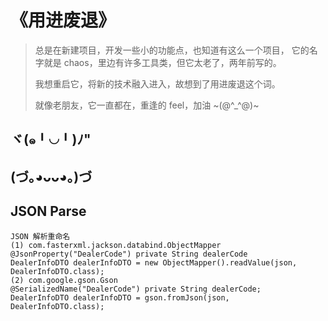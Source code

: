 # 《用进废退》
> 总是在新建项目，开发一些小的功能点，也知道有这么一个项目，
> 它的名字就是 chaos，里边有许多工具类，但它太老了，两年前写的。
>
> 我想重启它，将新的技术融入进入，故想到了用进废退这个词。
>
> 就像老朋友，它一直都在，重逢的 feel，加油 ~(@^_^@)~

## ヾ(๑╹◡╹)ﾉ"

## (づ｡◕ᴗᴗ◕｡)づ

## JSON Parse
```text
JSON 解析重命名
(1) com.fasterxml.jackson.databind.ObjectMapper
@JsonProperty("DealerCode") private String dealerCode
DealerInfoDTO dealerInfoDTO = new ObjectMapper().readValue(json, DealerInfoDTO.class);
(2) com.google.gson.Gson
@SerializedName("DealerCode") private String dealerCode;
DealerInfoDTO dealerInfoDTO = gson.fromJson(json, DealerInfoDTO.class);
```